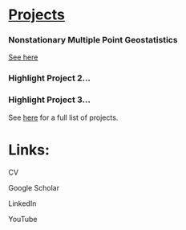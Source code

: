 # [Projects](https://ammilten.github.io/projects)

### Nonstationary Multiple Point Geostatistics
[See here](https://ammilten.github.io/projects/mps)

### Highlight Project 2...

### Highlight Project 3...

See [here](https://ammilten.github.io/projects) for a full list of projects.

# Links:
CV

Google Scholar

LinkedIn

YouTube

